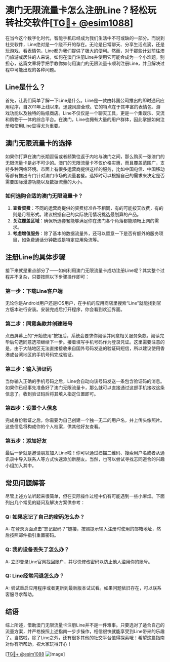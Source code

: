 # 澳门无限流量卡怎么注册Line？轻松玩转社交软件[[TG💪+ @esim1088](https://t.me/s/esim1088)]

在当今这个数字化时代，智能手机已经成为我们生活中不可或缺的一部分。而说到社交软件，Line绝对是一个绕不开的存在。无论是日常聊天、分享生活点滴，还是玩游戏、看表情包，Line都为我们提供了极大的便利。然而，对于那些计划前往澳门旅游或居住的人来说，如何在澳门注册Line并使用它可能会成为一个小难题。别担心，这篇文章将手把手教你如何用澳门的无限流量卡顺利注册Line，并且解决过程中可能出现的各种问题。

## Line是什么？

首先，让我们简单了解一下Line是什么。Line是一款由韩国公司推出的即时通讯应用程序，自2011年上线以来，迅速风靡全球。它的特点在于其丰富的表情包、游戏功能以及独特的贴纸商店。Line不仅仅是一个聊天工具，更是一个集娱乐、交流和购物于一体的综合平台。在澳门，Line也拥有大量的用户群体，因此掌握如何注册和使用Line显得尤为重要。

## 澳门无限流量卡的选择

如果你打算在澳门长期逗留或者频繁往返于内地与澳门之间，那么购买一张澳门的无限流量卡是必不可少的。澳门的无限流量卡不仅价格实惠，而且覆盖范围广，支持多种网络环境。市面上有很多运营商提供这样的服务，比如中国电信、中国移动等都有推出专门针对澳门市场的流量套餐。选择时可以根据自己的需求来决定是否需要国际漫游功能以及数据流量的大小。

### 如何选购合适的澳门无限流量卡？

1. **查看资费**：不同的运营商提供的资费标准各不相同，有的可能按天收费，有的则是月租形式。建议根据自己的实际使用情况挑选最划算的产品。
2. **关注覆盖区域**：确保所选套餐能够满足你在澳门各个角落都能顺畅上网的需求。
3. **考虑增值服务**：除了基本的数据流量外，还可以留意一下是否有额外的服务项目，如免费通话分钟数或是特定应用免流等。

## 注册Line的具体步骤

接下来就是重点部分了——如何利用澳门无限流量卡成功注册Line呢？其实整个过程并不复杂，只要按照以下步骤操作即可：

### 第一步：下载Line客户端

无论你是Android用户还是iOS用户，在手机的应用商店里搜索“Line”就能找到官方版本进行安装。安装完成后打开程序，你会看到欢迎界面。

### 第二步：同意条款并创建账号

点击屏幕上的“开始使用”按钮后，系统会要求你阅读并同意相关服务条款。阅读完毕后勾选同意选项继续下一步。接着填写手机号码作为登录凭证。这里需要注意的是，由于大陆地区无法直接接收来自国外号码发送的验证码短信，所以建议使用香港或台湾地区的手机号码完成验证。

### 第三步：输入验证码

当你输入正确的手机号码之后，Line会自动向该号码发送一条包含验证码的消息。如果你已经事先准备好了澳门无限流量卡，那么就可以直接通过这部手机接收这条信息了。收到验证码后将其填入指定位置即可。

### 第四步：设置个人信息

完成身份验证之后，你需要为自己创建一个独一无二的用户名，并上传头像照片。这些信息将构成你的个人档案，供其他好友查看。

### 第五步：添加好友

最后一步就是邀请朋友加入Line啦！你可以通过扫描二维码、搜索用户名或者从通讯录中导入联系人等方式快速添加新朋友。当然，也可以尝试寻找志同道合的兴趣小组加入其中。

## 常见问题解答

尽管上述方法听起来很简单，但在实际操作过程中仍有可能遇到一些小麻烦。下面列出几个常见的疑问及解决方案供参考：

### Q: 如果忘记了自己的密码怎么办？
A: 在登录页面点击“忘记密码？”链接，按照提示输入注册时使用的邮箱地址，然后按照邮件指引重置密码。

### Q: 我的设备丢失了怎么办？
A: 立即登录Line官网找回账户，并尽快修改密码以防止他人滥用你的账号。

### Q: Line经常闪退怎么办？
A: 尝试重启应用程序或者更新到最新版本试试看。如果问题依旧存在，可以联系客服寻求帮助。

## 结语

综上所述，借助澳门无限流量卡注册Line并不是一件难事。只要选对了适合自己的流量方案，并严格按照上述指南一步步操作，相信很快就能享受到Line带来的乐趣了。当然啦，除了Line之外，还有很多其他的社交平台值得探索哦！希望这篇指南对你有所帮助，祝大家玩得开心！

[[TG💪+ @esim1088](https://t.me/s/esim1088) ![Image](https://i.postimg.cc/4NQfJmqS/Snipaste-2025-05-13-00-14-12.png)]